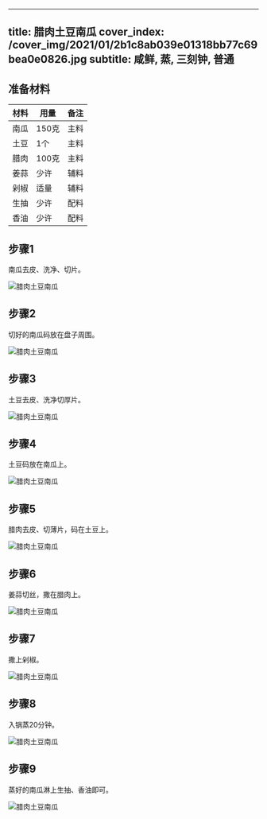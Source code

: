 
---
title: 腊肉土豆南瓜
cover_index: /cover_img/2021/01/2b1c8ab039e01318bb77c69bea0e0826.jpg
subtitle: 咸鲜, 蒸, 三刻钟, 普通
---

## 准备材料

| 材料     | 用量 | 备注|
| ------- | ----- | --- |
| 南瓜 | 150克| 主料 |
| 土豆 | 1个| 主料 |
| 腊肉 | 100克| 主料 |
| 姜蒜 | 少许| 辅料 |
| 剁椒 | 适量| 辅料 |
| 生抽 | 少许| 配料 |
| 香油 | 少许| 配料 |

## 步骤1

南瓜去皮、洗净、切片。

![腊肉土豆南瓜](https://i8.meishichina.com/attachment/recipe/201010/201010102005226.jpg?x-oss-process=style/p320) 

## 步骤2

切好的南瓜码放在盘子周围。

![腊肉土豆南瓜](https://i8.meishichina.com/attachment/recipe/201010/201010102005523.jpg?x-oss-process=style/p320) 

## 步骤3

土豆去皮、洗净切厚片。

![腊肉土豆南瓜](https://i8.meishichina.com/attachment/recipe/201010/201010102006287.jpg?x-oss-process=style/p320) 

## 步骤4

土豆码放在南瓜上。

![腊肉土豆南瓜](https://i8.meishichina.com/attachment/recipe/201010/201010102013130.jpg?x-oss-process=style/p320) 

## 步骤5

腊肉去皮、切薄片，码在土豆上。

![腊肉土豆南瓜](https://i8.meishichina.com/attachment/recipe/201010/201010102014091.jpg?x-oss-process=style/p320) 

## 步骤6

姜蒜切丝，撒在腊肉上。

![腊肉土豆南瓜](https://i8.meishichina.com/attachment/recipe/201010/201010102014350.jpg?x-oss-process=style/p320) 

## 步骤7

撒上剁椒。

![腊肉土豆南瓜](https://i8.meishichina.com/attachment/recipe/201010/201010102015046.jpg?x-oss-process=style/p320) 

## 步骤8

入锅蒸20分钟。

![腊肉土豆南瓜](https://i8.meishichina.com/attachment/recipe/201010/201010102015339.jpg?x-oss-process=style/p320) 

## 步骤9

蒸好的南瓜淋上生抽、香油即可。

![腊肉土豆南瓜](https://i8.meishichina.com/attachment/recipe/201010/201010102016196.jpg?x-oss-process=style/p320) 

